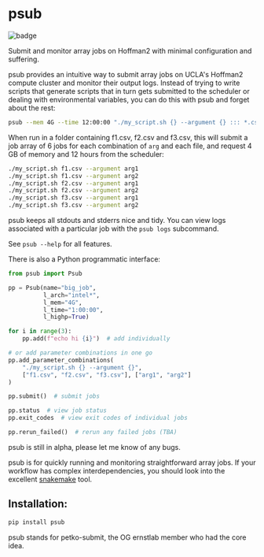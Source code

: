 # psub
![badge](https://github.com/udincer/psub/actions/workflows/python-package.yml/badge.svg)

Submit and monitor array jobs on Hoffman2 with minimal configuration and suffering. 

psub provides an intuitive way to submit array jobs on UCLA's Hoffman2 compute cluster and monitor their output logs. Instead of trying to write scripts that generate scripts that in turn gets submitted to the scheduler or dealing with environmental variables, you can do this with psub and forget about the rest:

```bash
psub --mem 4G --time 12:00:00 "./my_script.sh {} --argument {} ::: *.csv ::: arg1 arg2"
```

When run in a folder containing f1.csv, f2.csv and f3.csv, this will submit a job array of 6 jobs for each combination of `arg` and each file, and request 4 GB of memory and 12 hours from the scheduler:
```bash
./my_script.sh f1.csv --argument arg1
./my_script.sh f1.csv --argument arg2
./my_script.sh f2.csv --argument arg1
./my_script.sh f2.csv --argument arg2
./my_script.sh f3.csv --argument arg1
./my_script.sh f3.csv --argument arg2
```

psub keeps all stdouts and stderrs nice and tidy. You can view logs associated with a particular job with the `psub logs` subcommand.

See `psub --help` for all features.

There is also a Python programmatic interface:
```python
from psub import Psub

pp = Psub(name="big_job",
          l_arch="intel*",
          l_mem="4G", 
          l_time="1:00:00", 
          l_highp=True)

for i in range(3):
    pp.add(f"echo hi {i}")  # add individually

# or add parameter combinations in one go
pp.add_parameter_combinations(
    "./my_script.sh {} --argument {}", 
    ["f1.csv", "f2.csv", "f3.csv"], ["arg1", "arg2"]
)

pp.submit()  # submit jobs

pp.status  # view job status
pp.exit_codes  # view exit codes of individual jobs

pp.rerun_failed()  # rerun any failed jobs (TBA)
```

psub is still in alpha, please let me know of any bugs.

psub is for quickly running and monitoring straightforward array jobs. If your workflow has complex interdependencies, you should look into the excellent [snakemake](https://snakemake.readthedocs.io/en/stable/) tool. 

## Installation:

```bash
pip install psub
```

psub stands for petko-submit, the OG ernstlab member who had the core idea.
